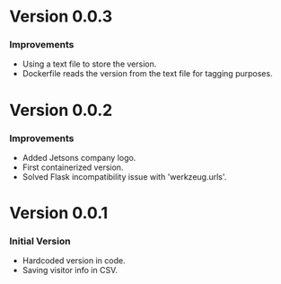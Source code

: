 
# Version 0.0.3
### Improvements
- Using a text file to store the version.
- Dockerfile reads the version from the text file for tagging purposes.

# Version 0.0.2
### Improvements
- Added Jetsons company logo.
- First containerized version.
- Solved Flask incompatibility issue with 'werkzeug.urls'.

# Version 0.0.1
### Initial Version
- Hardcoded version in code.
- Saving visitor info in CSV.
